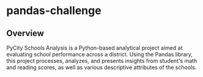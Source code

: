 # pandas-challenge

## Overview

PyCity Schools Analysis is a Python-based analytical project aimed at evaluating school performance across a district. Using the Pandas library, this project processes, analyzes, and presents insights from student's math and reading scores, as well as various descriptive attributes of the schools.

